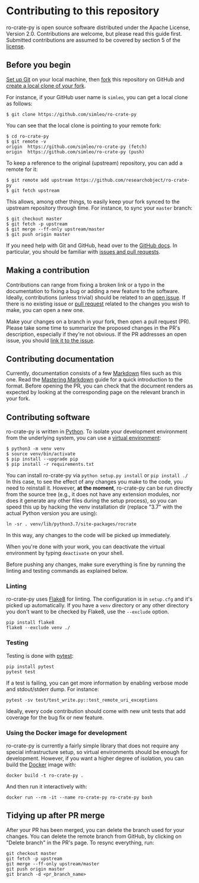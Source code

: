 # Contributing to this repository

ro-crate-py is open source software distributed under the Apache License, Version 2.0. Contributions are welcome, but please read this guide first. Submitted contributions are assumed to be covered by section 5 of the [license](LICENSE).


## Before you begin

[Set up Git](https://docs.github.com/en/github/getting-started-with-github/set-up-git) on your local machine, then [fork](https://docs.github.com/en/github/getting-started-with-github/fork-a-repo) this repository on GitHub and [create a local clone of your fork](https://docs.github.com/en/github/getting-started-with-github/fork-a-repo#step-2-create-a-local-clone-of-your-fork).

For instance, if your GitHub user name is `simleo`, you can get a local clone as follows:

```
$ git clone https://github.com/simleo/ro-crate-py
```

You can see that the local clone is pointing to your remote fork:

```
$ cd ro-crate-py
$ git remote -v
origin	https://github.com/simleo/ro-crate-py (fetch)
origin	https://github.com/simleo/ro-crate-py (push)
```

To keep a reference to the original (upstream) repository, you can add a remote for it:

```
$ git remote add upstream https://github.com/researchobject/ro-crate-py
$ git fetch upstream
```

This allows, among other things, to easily keep your fork synced to the upstream repository through time. For instance, to sync your `master` branch:

```
$ git checkout master
$ git fetch -p upstream
$ git merge --ff-only upstream/master
$ git push origin master
```

If you need help with Git and GitHub, head over to the [GitHub docs](https://docs.github.com/en/github). In particular, you should be familiar with [issues and pull requests](https://docs.github.com/en/github/collaborating-with-issues-and-pull-requests).


## Making a contribution

Contributions can range from fixing a broken link or a typo in the documentation to fixing a bug or adding a new feature to the software. Ideally, contributions (unless trivial) should be related to an [open issue](https://github.com/researchobject/ro-crate-py/issues). If there is no existing issue or [pull request](https://github.com/researchobject/ro-crate-py/pulls) related to the changes you wish to make, you can open a new one.

Make your changes on a branch in your fork, then open a pull request (PR). Please take some time to summarize the proposed changes in the PR's description, especially if they're not obvious. If the PR addresses an open issue, you should [link it to the issue](https://docs.github.com/en/github/managing-your-work-on-github/linking-a-pull-request-to-an-issue).


## Contributing documentation

Currently, documentation consists of a few [Markdown](http://daringfireball.net/projects/markdown) files such as this one. Read the [Mastering Markdown](https://guides.github.com/features/mastering-markdown) guide for a quick introduction to the format. Before opening the PR, you can check that the document renders as expected by looking at the corresponding page on the relevant branch in your fork.


## Contributing software

ro-crate-py is written in [Python](https://www.python.org). To isolate your development environment from the underlying system, you can use a [virtual environment](https://docs.python.org/3.8/library/venv.html):

```
$ python3 -m venv venv
$ source venv/bin/activate
$ pip install --upgrade pip
$ pip install -r requirements.txt
```

You can install ro-crate-py via `python setup.py install` or `pip install ./` In this case, to see the effect of any changes you make to the code, you need to reinstall it. However, **at the moment**, ro-crate-py can be run directly from the source tree (e.g., it does not have any extension modules, nor does it generate any other files during the setup process), so you can speed this up by hacking the venv installation dir (replace "3.7" with the actual Python version you are using):

```
ln -sr . venv/lib/python3.7/site-packages/rocrate
```

In this way, any changes to the code will be picked up immediately.

When you're done with your work, you can deactivate the virtual environment by typing `deactivate` on your shell.

Before pushing any changes, make sure everything is fine by running the linting and testing commands as explained below.

### Linting

ro-crate-py uses [Flake8](https://github.com/PyCQA/flake8) for linting. The configuration is in `setup.cfg` and it's picked up automatically. If you have a `venv` directory or any other directory you don't want to be checked by Flake8, use the `--exclude` option.

```
pip install flake8
flake8 --exclude venv ./
```

### Testing

Testing is done with [pytest](https://pytest.org):

```
pip install pytest
pytest test
```

If a test is failing, you can get more information by enabling verbose mode and stdout/stderr dump. For instance:

```
pytest -sv test/test_write.py::test_remote_uri_exceptions
```

Ideally, every code contribution should come with new unit tests that add coverage for the bug fix or new feature.

### Using the Docker image for development

ro-crate-py is currently a fairly simple library that does not require any special infrastructure setup, so virtual environments should be enough for development. However, if you want a higher degree of isolation, you can build the [Docker](https://www.docker.com/) image with:

```
docker build -t ro-crate-py .
```

And then run it interactively with:

```
docker run --rm -it --name ro-crate-py ro-crate-py bash
```


## Tidying up after PR merge

After your PR has been merged, you can delete the branch used for your changes. You can delete the remote branch from GitHub, by clicking on "Delete branch" in the PR's page. To resync everything, run:

```
git checkout master
git fetch -p upstream
git merge --ff-only upstream/master
git push origin master
git branch -d <pr_branch_name>
```

